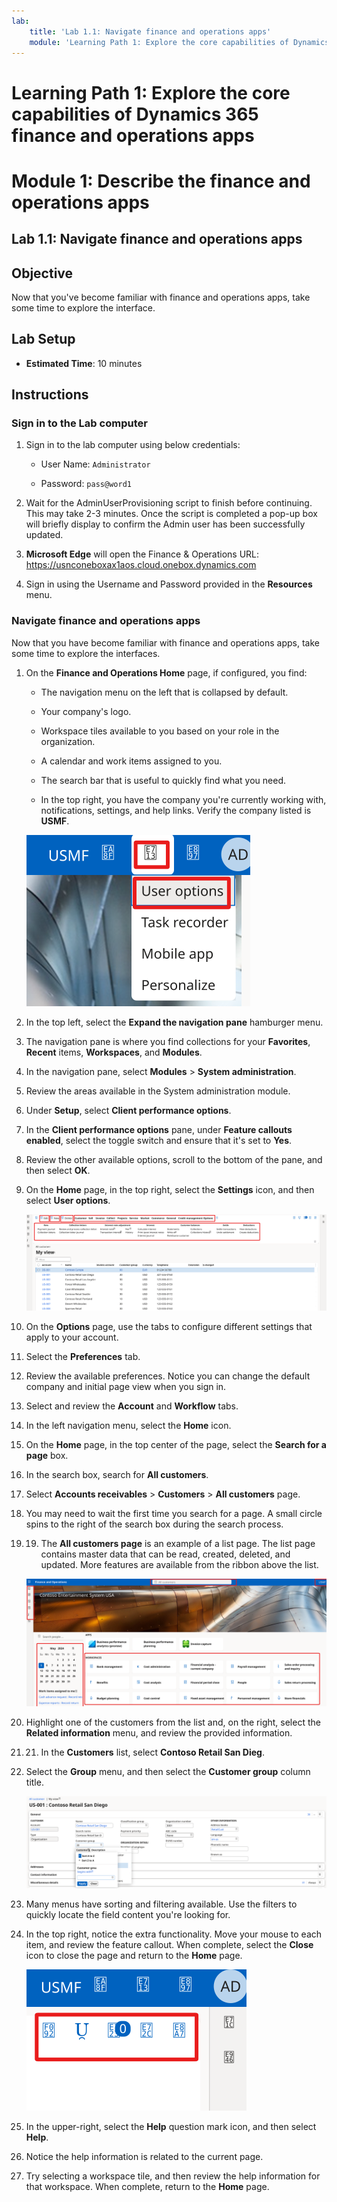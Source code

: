```yaml
---
lab:
    title: 'Lab 1.1: Navigate finance and operations apps'
    module: 'Learning Path 1: Explore the core capabilities of Dynamics 365 finance and operations apps'
---
```


# Learning Path 1: Explore the core capabilities of Dynamics 365 finance and operations apps
# Module 1: Describe the finance and operations apps

## Lab 1.1: Navigate finance and operations apps

## Objective

Now that you've become familiar with finance and operations apps, take some time to explore the interface.

## Lab Setup

- **Estimated Time**: 10 minutes

## Instructions

### Sign in to the Lab computer

1.  Sign in to the lab computer using below credentials:

    - User Name: `Administrator`

    - Password: `pass@word1`

1.  Wait for the AdminUserProvisioning script to finish before continuing. This may take 2-3 minutes. Once the script is completed a pop-up box will briefly display to confirm the Admin user has been successfully updated. 

1.  **Microsoft Edge** will open the Finance & Operations URL: <https://usnconeboxax1aos.cloud.onebox.dynamics.com>

1.  Sign in using the Username and Password provided in the **Resources** menu. 


### Navigate finance and operations apps

Now that you have become familiar with finance and operations apps, take some time to explore the interfaces.

1.  On the **Finance and Operations Home** page, if configured, you find:

	- The navigation menu on the left that is collapsed by default.

	- Your company's logo.

	- Workspace tiles available to you based on your role in the organization.

	- A calendar and work items assigned to you.

	- The search bar that is useful to quickly find what you need.

	- In the top right, you have the company you're currently working with, notifications, settings, and help links. Verify the company listed is **USMF**.

    ![Screenshot of the Dynamics 365 Finance and Operations home page with areas highlighted.](./media/01-explore-the-core-capabilities-of-dynamics-365-finance-and-operations-apps-14.svg)
2.  In the top left, select the **Expand the navigation pane** hamburger menu.

3.  The navigation pane is where you find collections for your **Favorites**, **Recent** items, **Workspaces**, and **Modules**.

4.  In the navigation pane, select **Modules** > **System administration**.

5.  Review the areas available in the System administration module.

6.  Under **Setup**, select **Client performance options**.

7.  In the **Client performance options** pane, under **Feature callouts enabled**, select the toggle switch and ensure that it's set to **Yes**.

8.  Review the other available options, scroll to the bottom of the pane, and then select **OK**.

9.  On the **Home** page, in the top right, select the **Settings** icon, and then select **User options**.

    ![Screenshot of the Settings icon and User options dropdown list.](./media/01-explore-the-core-capabilities-of-dynamics-365-finance-and-operations-apps-15.svg)

10. On the **Options** page, use the tabs to configure different settings that apply to your account.

11. Select the **Preferences** tab.

12. Review the available preferences. Notice you can change the default company and initial page view when you sign in.

13. Select and review the **Account** and **Workflow** tabs.

14. In the left navigation menu, select the **Home** icon.

15. On the **Home** page, in the top center of the page, select the **Search for a page** box.

16. In the search box, search for **All customers**.

17. Select **Accounts receivables** > **Customers** > **All customers** page. 

18. You may need to wait the first time you search for a page. A small circle spins to the right of the search box during the search process.

19. 19.	The **All customers page** is an example of a list page. The list page contains master data that can be read, created, deleted, and updated. More features are available from the ribbon above the list.

    ![Screenshot of the All vendor list with menu features highlighted.](./media/01-explore-the-core-capabilities-of-dynamics-365-finance-and-operations-apps-13.svg)

20. Highlight one of the customers from the list and, on the right, select the **Related information** menu, and review the provided information.

21. 21.	In the **Customers** list, select **Contoso Retail San Dieg**.

22. Select the **Group** menu, and then select the **Customer group** column title.

    ![Screenshot of the CUstomer group for ContosoRetail San Diego.](./media/01-explore-the-core-capabilities-of-dynamics-365-finance-and-operations-apps-16.svg)

23. Many menus have sorting and filtering available. Use the filters to quickly locate the field content you're looking for.

24. In the top right, notice the extra functionality. Move your mouse to each item, and review the feature callout. When complete, select the **Close** icon to close the page and return to the **Home** page.

    ![Screenshot of the List page upper-right menu showing additional features for connecting to Power Apps, Office apps, Document attachment Refresh page, Open in new window, and Close buttons.](./media/01-explore-the-core-capabilities-of-dynamics-365-finance-and-operations-apps-17.svg)

25. In the upper-right, select the **Help** question mark icon, and then select **Help**.

26. Notice the help information is related to the current page.

27. Try selecting a workspace tile, and then review the help information for that workspace. When complete, return to the **Home** page.

